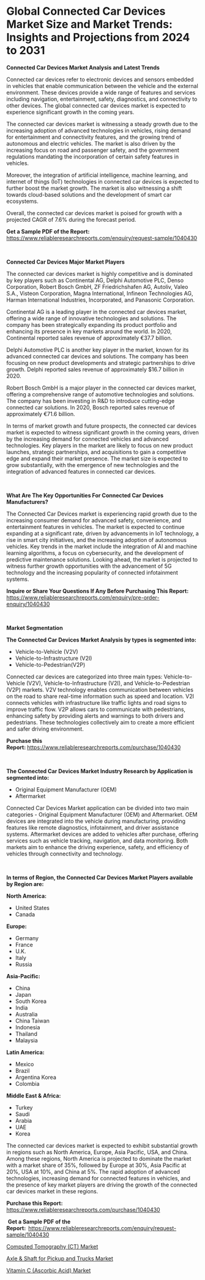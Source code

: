 <p><h1>Global Connected Car Devices Market Size and Market Trends: Insights and Projections from 2024 to 2031</h1></p><p><strong>Connected Car Devices Market Analysis and Latest Trends</strong></p>
<p><p>Connected car devices refer to electronic devices and sensors embedded in vehicles that enable communication between the vehicle and the external environment. These devices provide a wide range of features and services including navigation, entertainment, safety, diagnostics, and connectivity to other devices. The global connected car devices market is expected to experience significant growth in the coming years.</p><p>The connected car devices market is witnessing a steady growth due to the increasing adoption of advanced technologies in vehicles, rising demand for entertainment and connectivity features, and the growing trend of autonomous and electric vehicles. The market is also driven by the increasing focus on road and passenger safety, and the government regulations mandating the incorporation of certain safety features in vehicles.</p><p>Moreover, the integration of artificial intelligence, machine learning, and internet of things (IoT) technologies in connected car devices is expected to further boost the market growth. The market is also witnessing a shift towards cloud-based solutions and the development of smart car ecosystems.</p><p>Overall, the connected car devices market is poised for growth with a projected CAGR of 7.6% during the forecast period.</p></p>
<p><strong>Get a Sample PDF of the Report:&nbsp;</strong> <a href="https://www.reliableresearchreports.com/enquiry/request-sample/1040430">https://www.reliableresearchreports.com/enquiry/request-sample/1040430</a></p>
<p>&nbsp;</p>
<p><strong>Connected Car Devices Major Market Players</strong></p>
<p><p>The connected car devices market is highly competitive and is dominated by key players such as Continental AG, Delphi Automotive PLC, Denso Corporation, Robert Bosch GmbH, ZF Friedrichshafen AG, Autoliv, Valeo S.A., Visteon Corporation, Magna International, Infineon Technologies AG, Harman International Industries, Incorporated, and Panasonic Corporation.</p><p>Continental AG is a leading player in the connected car devices market, offering a wide range of innovative technologies and solutions. The company has been strategically expanding its product portfolio and enhancing its presence in key markets around the world. In 2020, Continental reported sales revenue of approximately €37.7 billion.</p><p>Delphi Automotive PLC is another key player in the market, known for its advanced connected car devices and solutions. The company has been focusing on new product developments and strategic partnerships to drive growth. Delphi reported sales revenue of approximately $16.7 billion in 2020.</p><p>Robert Bosch GmbH is a major player in the connected car devices market, offering a comprehensive range of automotive technologies and solutions. The company has been investing in R&D to introduce cutting-edge connected car solutions. In 2020, Bosch reported sales revenue of approximately €71.6 billion.</p><p>In terms of market growth and future prospects, the connected car devices market is expected to witness significant growth in the coming years, driven by the increasing demand for connected vehicles and advanced technologies. Key players in the market are likely to focus on new product launches, strategic partnerships, and acquisitions to gain a competitive edge and expand their market presence. The market size is expected to grow substantially, with the emergence of new technologies and the integration of advanced features in connected car devices.</p></p>
<p>&nbsp;</p>
<p><strong>What Are The Key Opportunities For Connected Car Devices Manufacturers?</strong></p>
<p><p>The Connected Car Devices market is experiencing rapid growth due to the increasing consumer demand for advanced safety, convenience, and entertainment features in vehicles. The market is expected to continue expanding at a significant rate, driven by advancements in IoT technology, a rise in smart city initiatives, and the increasing adoption of autonomous vehicles. Key trends in the market include the integration of AI and machine learning algorithms, a focus on cybersecurity, and the development of predictive maintenance solutions. Looking ahead, the market is projected to witness further growth opportunities with the advancement of 5G technology and the increasing popularity of connected infotainment systems.</p></p>
<p><strong>Inquire or Share Your Questions If Any Before Purchasing This Report:</strong> <a href="https://www.reliableresearchreports.com/enquiry/pre-order-enquiry/1040430">https://www.reliableresearchreports.com/enquiry/pre-order-enquiry/1040430</a></p>
<p>&nbsp;</p>
<p><strong>Market Segmentation</strong></p>
<p><strong>The Connected Car Devices Market Analysis by types is segmented into:</strong></p>
<p><ul><li>Vehicle-to-Vehicle (V2V)</li><li>Vehicle-to-Infrastructure (V2I)</li><li>Vehicle-to-Pedestrian(V2P)</li></ul></p>
<p><p>Connected car devices are categorized into three main types: Vehicle-to-Vehicle (V2V), Vehicle-to-Infrastructure (V2I), and Vehicle-to-Pedestrian (V2P) markets. V2V technology enables communication between vehicles on the road to share real-time information such as speed and location. V2I connects vehicles with infrastructure like traffic lights and road signs to improve traffic flow. V2P allows cars to communicate with pedestrians, enhancing safety by providing alerts and warnings to both drivers and pedestrians. These technologies collectively aim to create a more efficient and safer driving environment.</p></p>
<p><strong>Purchase this Report:&nbsp;</strong><a href="https://www.reliableresearchreports.com/purchase/1040430">https://www.reliableresearchreports.com/purchase/1040430</a></p>
<p>&nbsp;</p>
<p><strong>The Connected Car Devices Market Industry Research by Application is segmented into:</strong></p>
<p><ul><li>Original Equipment Manufacturer (OEM)</li><li>Aftermarket</li></ul></p>
<p><p>Connected Car Devices Market application can be divided into two main categories - Original Equipment Manufacturer (OEM) and Aftermarket. OEM devices are integrated into the vehicle during manufacturing, providing features like remote diagnostics, infotainment, and driver assistance systems. Aftermarket devices are added to vehicles after purchase, offering services such as vehicle tracking, navigation, and data monitoring. Both markets aim to enhance the driving experience, safety, and efficiency of vehicles through connectivity and technology.</p></p>
<p>&nbsp;</p>
<p><strong>In terms of Region, the Connected Car Devices Market Players available by Region are:</strong></p>
<p>
    <p> <strong> North America: </strong>
        <ul>
            <li>United States</li>
            <li>Canada</li>
        </ul>
        </p> 
    <p> <strong> Europe: </strong>
        <ul>
            <li>Germany</li>
            <li>France</li>
            <li>U.K.</li>
            <li>Italy</li>
            <li>Russia</li>
        </ul>
        </p> 
    <p> <strong> Asia-Pacific: </strong>
        <ul>
            <li>China</li>
            <li>Japan</li>
            <li>South Korea</li>
            <li>India</li>
            <li>Australia</li>
            <li>China Taiwan</li>
            <li>Indonesia</li>
            <li>Thailand</li>
            <li>Malaysia</li>
        </ul>
        </p> 
    <p> <strong> Latin America: </strong>
        <ul>
            <li>Mexico</li>
            <li>Brazil</li>
            <li>Argentina Korea</li>
            <li>Colombia</li>
        </ul>
        </p> 
    <p> <strong> Middle East & Africa: </strong>
        <ul>
            <li>Turkey</li>
            <li>Saudi</li>
            <li>Arabia</li>
            <li>UAE</li>
            <li>Korea</li>
        </ul>
    </p>
    </p>
<p><p>The connected car devices market is expected to exhibit substantial growth in regions such as North America, Europe, Asia Pacific, USA, and China. Among these regions, North America is projected to dominate the market with a market share of 35%, followed by Europe at 30%, Asia Pacific at 20%, USA at 10%, and China at 5%. The rapid adoption of advanced technologies, increasing demand for connected features in vehicles, and the presence of key market players are driving the growth of the connected car devices market in these regions.</p></p>
<p><strong>Purchase this Report: </strong><a href="https://www.reliableresearchreports.com/purchase/1040430">https://www.reliableresearchreports.com/purchase/1040430</a></p>
<p>&nbsp;<strong>Get a Sample PDF of the Report:&nbsp;&nbsp;</strong><a href="https://www.reliableresearchreports.com/enquiry/request-sample/1040430">https://www.reliableresearchreports.com/enquiry/request-sample/1040430</a></p>
<p><strong></strong></p>
<p><p><a href="https://view.publitas.com/reportprime-1/decoding-the-computed-tomography-ct-market-a-deep-dive-into-the-latest-market-trends-market-segmentation-and-competitive-analysis/">Computed Tomography (CT) Market</a></p><p><a href="https://view.publitas.com/reportprime-1/axle-shaft-for-pickup-and-trucks-market-size-2023-2030-global-industrial-analysis-key-geographical-regions-market-share-top-key-players-product-types-and-forecast-research-report/">Axle & Shaft for Pickup and Trucks Market</a></p><p><a href="https://view.publitas.com/reportprime-1/vitamin-c-ascorbic-acid-market-size-market-share-and-global-market-analysis-report-2023-2030/">Vitamin C (Ascorbic Acid) Market</a></p></p>